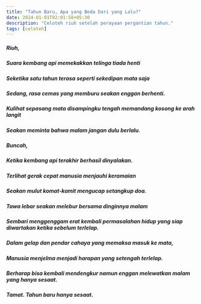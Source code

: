 ```yaml
---
title: "Tahun Baru, Apa yang Beda Dari yang Lalu?"
date: 2024-01-01T02:01:58+05:30
description: "Celoteh riuh setelah perayaan pergantian tahun."
tags: [celoteh]
---
```


##### Riuh,
##### Suara kembang api memekakkan telinga tiada henti
##### Seketika satu tahun terasa seperti sekedipan mata saja
##### Sedang, rasa cemas yang memburu seakan enggan berhenti.

##### Kulihat sepasang mata disampingku tengah memandang kosong ke arah langit
##### Seakan meminta bahwa malam jangan dulu berlalu.
##### Buncah,
##### Ketika kembang api terakhir berhasil dinyalakan.

##### Terlihat gerak cepat manusia menjauhi keramaian
##### Seakan mulut komat-kamit mengucap setangkup doa.
##### Tawa lebar seakan melebur bersama dinginnya malam
##### Sembari menggenggam erat kembali permasalahan hidup yang siap diwartakan ketika sebelum terlelap.

##### Dalam gelap dan pendar cahaya yang memaksa masuk ke mata,
##### Manusia menjelma menjadi harapan yang setengah terlelap.
##### Berharap bisa kembali mendengkur namun enggan melewatkan malam yang hanya sesaat.
##### Tamat. Tahun baru hanya sesaat.
